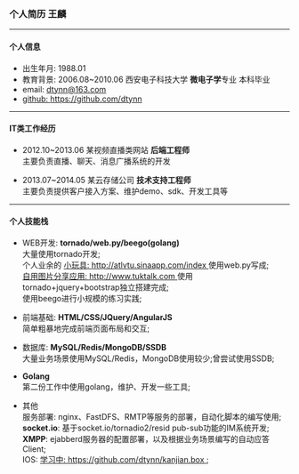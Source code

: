 ### 个人简历 王麟
-----

#### 个人信息
* 出生年月: 1988.01
* 教育背景: 2006.08~2010.06 西安电子科技大学 **微电子学**专业 本科毕业
* email: dtynn@163.com  
* [github: https://github.com/dtynn ](https://github.com/dtynn)

------

#### IT类工作经历
* 2012.10~2013.06 某视频直播类网站 **后端工程师**  
主要负责直播、聊天、消息广播系统的开发  

* 2013.07~2014.05 某云存储公司 **技术支持工程师**  
主要负责提供客户接入方案、维护demo、sdk、开发工具等

------

#### 个人技能栈
* WEB开发: **tornado/web.py/beego(golang)**  
大量使用tornado开发;  
个人业余的 [小玩具: http://atlvtu.sinaapp.com/index ](http://atlvtu.sinaapp.com/index) 使用web.py写成;  
[自用图片分享应用: http://www.tuktalk.com ](http://www.tuktalk.com) 使用tornado+jquery+bootstrap独立搭建完成;  
使用beego进行小规模的练习实践;  

* 前端基础: **HTML/CSS/JQuery/AngularJS**  
简单粗暴地完成前端页面布局和交互;  
  
* 数据库: **MySQL/Redis/MongoDB/SSDB**  
大量业务场景使用MySQL/Redis，MongoDB使用较少;曾尝试使用SSDB;    

* **Golang**  
第二份工作中使用golang，维护、开发一些工具;  

* 其他  
服务部署: nginx、FastDFS、RMTP等服务的部署，自动化脚本的编写使用;  
**socket.io**: 基于socket.io/tornadio2/resid pub-sub功能的IM系统开发;  
**XMPP**: ejabberd服务器的配置部署，以及根据业务场景编写的自动应答Client;  
IOS: [学习中: https://github.com/dtynn/kanjian.box ](https://github.com/dtynn/kanjian.box);  

